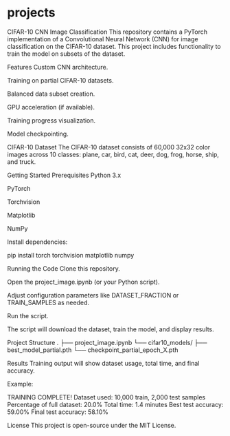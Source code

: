 # projects
CIFAR-10 CNN Image Classification
This repository contains a PyTorch implementation of a Convolutional Neural Network (CNN) for image classification on the CIFAR-10 dataset. This project includes functionality to train the model on subsets of the dataset.

Features
Custom CNN architecture.

Training on partial CIFAR-10 datasets.

Balanced data subset creation.

GPU acceleration (if available).

Training progress visualization.

Model checkpointing.

CIFAR-10 Dataset
The CIFAR-10 dataset consists of 60,000 32x32 color images across 10 classes: plane, car, bird, cat, deer, dog, frog, horse, ship, and truck.

Getting Started
Prerequisites
Python 3.x

PyTorch

Torchvision

Matplotlib

NumPy

Install dependencies:

pip install torch torchvision matplotlib numpy

Running the Code
Clone this repository.

Open the project_image.ipynb (or your Python script).

Adjust configuration parameters like DATASET_FRACTION or TRAIN_SAMPLES as needed.

Run the script.

The script will download the dataset, train the model, and display results.

Project Structure
.
├── project_image.ipynb
└── cifar10_models/
    ├── best_model_partial.pth
    └── checkpoint_partial_epoch_X.pth

Results
Training output will show dataset usage, total time, and final accuracy.

Example:

TRAINING COMPLETE!
Dataset used: 10,000 train, 2,000 test samples
Percentage of full dataset: 20.0%
Total time: 1.4 minutes
Best test accuracy: 59.00%
Final test accuracy: 58.10%

License
This project is open-source under the MIT License.
